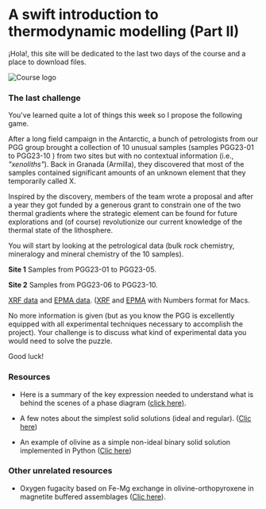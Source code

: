 # **A swift introduction to thermodynamic modelling (Part II)**

¡Hola!, this site will be dedicated to the last two days of the course and a place to download files. 

![Course logo](https://bertopadron.github.io/docs/assets/images/DALL_Lyell.png)

### The last challenge

You've learned quite a lot of things this week so I propose the following game.

After a long field campaign in the Antarctic, a bunch of petrologists from our PGG group brought a collection of 10 unusual samples (samples PGG23-01 to PGG23-10 ) from two sites but with no contextual information (i.e., *"xenoliths"*). Back in Granada (Armilla), they discovered that most of the samples contained significant amounts of an unknown element that they temporarily called X. 

Inspired by the discovery, members of the team wrote a proposal and after a year they got funded by a generous grant to constrain one of the two thermal gradients where the strategic element can be found for future explorations and (of course) revolutionize our current knowledge of the thermal state of the lithosphere.

You will start by looking at the petrological data (bulk rock chemistry, mineralogy and mineral chemistry of the 10 samples).

**Site 1** Samples from PGG23-01 to PGG23-05.

**Site 2** Samples from PGG23-06 to PGG23-10.

[XRF data](https://bertopadron.github.io/data/Geochemistry/XRF.xlsx) and [EPMA data](https://bertopadron.github.io/data/GeochemistryEPMA.xlsx). ([XRF](https://bertopadron.github.io/data/Geochemistry/XRF.numbers) and [EPMA](https://bertopadron.github.io/data/Geochemistry/EPMA.numbers) with Numbers format for Macs.

No more information is given (but as you know the PGG is excellently equipped with all experimental techniques necessary to accomplish the project). Your challenge is to discuss what kind of experimental data you would need to solve the puzzle.

Good luck!      

### Resources

* Here is a summary of the key expression needed to understand what is behind the scenes of a phase diagram ([click here)](https://bertopadron.github.io/Computing_gibbs_Granada.html).

* A few notes about the simplest solid solutions (ideal and regular). ([Clic here](https://bertopadron.github.io/Margules.html))

* An example of olivine as a simple non-ideal binary solid solution implemented in Python ([Clic here](https://bertopadron.github.io/forsterite_activity.html))

  

### Other unrelated resources 

* Oxygen fugacity based on Fe-Mg exchange in olivine-orthopyroxene in magnetite buffered assemblages ([Clic here](https://bertopadron.github.io/FFM_buffer.html)).

  

